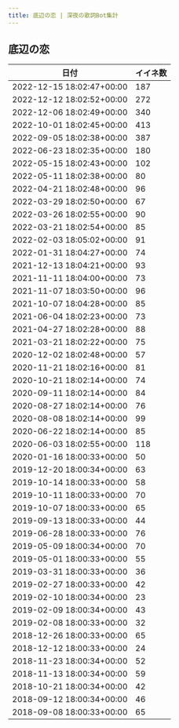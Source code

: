 ```yaml
---
title: 底辺の恋 | 深夜の歌詞Bot集計
---
```

## 底辺の恋

|日付|イイネ数|
|-|-|
|2022-12-15 18:02:47+00:00|187|
|2022-12-12 18:02:52+00:00|272|
|2022-12-06 18:02:49+00:00|340|
|2022-10-01 18:02:45+00:00|413|
|2022-09-05 18:02:38+00:00|387|
|2022-06-23 18:02:35+00:00|180|
|2022-05-15 18:02:43+00:00|102|
|2022-05-11 18:02:38+00:00|80|
|2022-04-21 18:02:48+00:00|96|
|2022-03-29 18:02:50+00:00|67|
|2022-03-26 18:02:55+00:00|90|
|2022-03-21 18:02:54+00:00|85|
|2022-02-03 18:05:02+00:00|91|
|2022-01-31 18:04:27+00:00|74|
|2021-12-13 18:04:21+00:00|93|
|2021-11-11 18:04:00+00:00|73|
|2021-11-07 18:03:50+00:00|96|
|2021-10-07 18:04:28+00:00|85|
|2021-06-04 18:02:23+00:00|73|
|2021-04-27 18:02:28+00:00|88|
|2021-03-21 18:02:22+00:00|75|
|2020-12-02 18:02:48+00:00|57|
|2020-11-21 18:02:16+00:00|81|
|2020-10-21 18:02:14+00:00|74|
|2020-09-11 18:02:14+00:00|84|
|2020-08-27 18:02:14+00:00|76|
|2020-08-08 18:02:14+00:00|99|
|2020-06-22 18:02:14+00:00|85|
|2020-06-03 18:02:55+00:00|118|
|2020-01-16 18:00:33+00:00|50|
|2019-12-20 18:00:34+00:00|63|
|2019-10-14 18:00:33+00:00|58|
|2019-10-11 18:00:33+00:00|70|
|2019-10-07 18:00:33+00:00|65|
|2019-09-13 18:00:33+00:00|44|
|2019-06-28 18:00:33+00:00|76|
|2019-05-09 18:00:34+00:00|70|
|2019-05-01 18:00:33+00:00|55|
|2019-03-31 18:00:33+00:00|36|
|2019-02-27 18:00:33+00:00|42|
|2019-02-10 18:00:34+00:00|23|
|2019-02-09 18:00:34+00:00|43|
|2019-02-08 18:00:33+00:00|32|
|2018-12-26 18:00:33+00:00|65|
|2018-12-12 18:00:33+00:00|24|
|2018-11-23 18:00:34+00:00|52|
|2018-11-13 18:00:34+00:00|59|
|2018-10-21 18:00:34+00:00|42|
|2018-09-12 18:00:34+00:00|46|
|2018-09-08 18:00:33+00:00|65|
